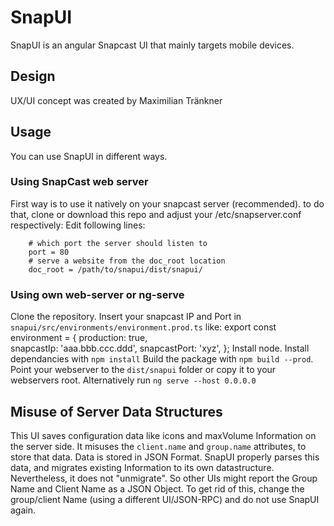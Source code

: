 # SnapUI
SnapUI is an angular Snapcast UI that mainly targets mobile devices.

## Design
UX/UI concept was created by Maximilian Tränkner

## Usage
You can use SnapUI in different ways.

### Using SnapCast web server
First way is to use it natively on your snapcast server (recommended). to do that, clone or download this repo and adjust your /etc/snapserver.conf respectively:
Edit following lines:

        # which port the server should listen to
        port = 80
        # serve a website from the doc_root location
        doc_root = /path/to/snapui/dist/snapui/

### Using own web-server or ng-serve
Clone the repository.
Insert your snapcast IP and Port in `snapui/src/environments/environment.prod.ts` like:
        export const environment = {
            production: true,  
            snapcastIp: 'aaa.bbb.ccc.ddd',
            snapcastPort: 'xyz',
        };
Install node.
Install dependancies with `npm install`
Build the package with `npm build --prod`.
Point your webserver to the `dist/snapui` folder or copy it to your webservers root. Alternatively run `ng serve --host 0.0.0.0`

## Misuse of Server Data Structures
This UI saves configuration data like icons and maxVolume Information on the server side. It misuses the `client.name` and `group.name` attributes, to store that data.
Data is stored in JSON Format.
SnapUI properly parses this data, and migrates existing Information to its own datastructure. Nevertheless, it does not "unmigrate". So other UIs might report the Group Name and Client Name as a JSON Object.
To get rid of this, change the group/client Name (using a different UI/JSON-RPC) and do not use SnapUI again.